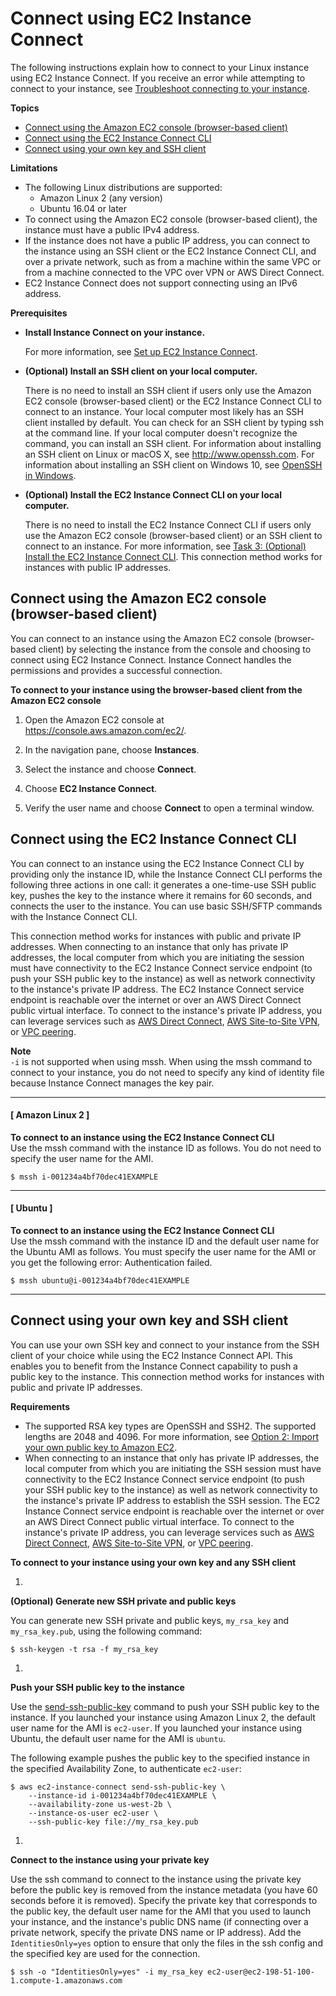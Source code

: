 # Connect using EC2 Instance Connect<a name="ec2-instance-connect-methods"></a>

The following instructions explain how to connect to your Linux instance using EC2 Instance Connect\. If you receive an error while attempting to connect to your instance, see [Troubleshoot connecting to your instance](TroubleshootingInstancesConnecting.md)\.

**Topics**
+ [Connect using the Amazon EC2 console \(browser\-based client\)](#ec2-instance-connect-connecting-console)
+ [Connect using the EC2 Instance Connect CLI](#ec2-instance-connect-connecting-ec2-cli)
+ [Connect using your own key and SSH client](#ec2-instance-connect-connecting-aws-cli)

**Limitations**
+ The following Linux distributions are supported:
  + Amazon Linux 2 \(any version\)
  + Ubuntu 16\.04 or later
+ To connect using the Amazon EC2 console \(browser\-based client\), the instance must have a public IPv4 address\.
+ If the instance does not have a public IP address, you can connect to the instance using an SSH client or the EC2 Instance Connect CLI, and over a private network, such as from a machine within the same VPC or from a machine connected to the VPC over VPN or AWS Direct Connect\.
+ EC2 Instance Connect does not support connecting using an IPv6 address\.

**Prerequisites**
+ **Install Instance Connect on your instance\.**

  For more information, see [Set up EC2 Instance Connect](ec2-instance-connect-set-up.md)\.
+ **\(Optional\) Install an SSH client on your local computer\.**

  There is no need to install an SSH client if users only use the Amazon EC2 console \(browser\-based client\) or the EC2 Instance Connect CLI to connect to an instance\. Your local computer most likely has an SSH client installed by default\. You can check for an SSH client by typing ssh at the command line\. If your local computer doesn't recognize the command, you can install an SSH client\. For information about installing an SSH client on Linux or macOS X, see [http://www\.openssh\.com](http://www.openssh.com/)\. For information about installing an SSH client on Windows 10, see [OpenSSH in Windows](https://docs.microsoft.com/en-us/windows-server/administration/openssh/openssh_overview)\.
+ **\(Optional\) Install the EC2 Instance Connect CLI on your local computer\.**

  There is no need to install the EC2 Instance Connect CLI if users only use the Amazon EC2 console \(browser\-based client\) or an SSH client to connect to an instance\. For more information, see [Task 3: \(Optional\) Install the EC2 Instance Connect CLI](ec2-instance-connect-set-up.md#ec2-instance-connect-install-eic-CLI)\. This connection method works for instances with public IP addresses\.

## Connect using the Amazon EC2 console \(browser\-based client\)<a name="ec2-instance-connect-connecting-console"></a>

You can connect to an instance using the Amazon EC2 console \(browser\-based client\) by selecting the instance from the console and choosing to connect using EC2 Instance Connect\. Instance Connect handles the permissions and provides a successful connection\.

**To connect to your instance using the browser\-based client from the Amazon EC2 console**

1. Open the Amazon EC2 console at [https://console\.aws\.amazon\.com/ec2/](https://console.aws.amazon.com/ec2/)\.

1. In the navigation pane, choose **Instances**\.

1. Select the instance and choose **Connect**\.

1. Choose **EC2 Instance Connect**\.

1. Verify the user name and choose **Connect** to open a terminal window\.

## Connect using the EC2 Instance Connect CLI<a name="ec2-instance-connect-connecting-ec2-cli"></a>

You can connect to an instance using the EC2 Instance Connect CLI by providing only the instance ID, while the Instance Connect CLI performs the following three actions in one call: it generates a one\-time\-use SSH public key, pushes the key to the instance where it remains for 60 seconds, and connects the user to the instance\. You can use basic SSH/SFTP commands with the Instance Connect CLI\.

This connection method works for instances with public and private IP addresses\. When connecting to an instance that only has private IP addresses, the local computer from which you are initiating the session must have connectivity to the EC2 Instance Connect service endpoint \(to push your SSH public key to the instance\) as well as network connectivity to the instance's private IP address\. The EC2 Instance Connect service endpoint is reachable over the internet or over an AWS Direct Connect public virtual interface\. To connect to the instance's private IP address, you can leverage services such as [AWS Direct Connect](http://aws.amazon.com/directconnect/), [AWS Site\-to\-Site VPN](http://aws.amazon.com/vpn/), or [VPC peering](https://docs.aws.amazon.com/vpc/latest/peering/what-is-vpc-peering.html)\.

**Note**  
`-i` is not supported when using mssh\. When using the mssh command to connect to your instance, you do not need to specify any kind of identity file because Instance Connect manages the key pair\.

------
#### [ Amazon Linux 2 ]

**To connect to an instance using the EC2 Instance Connect CLI**  
Use the mssh command with the instance ID as follows\. You do not need to specify the user name for the AMI\.

```
$ mssh i-001234a4bf70dec41EXAMPLE
```

------
#### [ Ubuntu ]

**To connect to an instance using the EC2 Instance Connect CLI**  
Use the mssh command with the instance ID and the default user name for the Ubuntu AMI as follows\. You must specify the user name for the AMI or you get the following error: Authentication failed\.

```
$ mssh ubuntu@i-001234a4bf70dec41EXAMPLE
```

------

## Connect using your own key and SSH client<a name="ec2-instance-connect-connecting-aws-cli"></a>

You can use your own SSH key and connect to your instance from the SSH client of your choice while using the EC2 Instance Connect API\. This enables you to benefit from the Instance Connect capability to push a public key to the instance\. This connection method works for instances with public and private IP addresses\.

**Requirements**
+ The supported RSA key types are OpenSSH and SSH2\. The supported lengths are 2048 and 4096\. For more information, see [Option 2: Import your own public key to Amazon EC2](ec2-key-pairs.md#how-to-generate-your-own-key-and-import-it-to-aws)\.
+ When connecting to an instance that only has private IP addresses, the local computer from which you are initiating the SSH session must have connectivity to the EC2 Instance Connect service endpoint \(to push your SSH public key to the instance\) as well as network connectivity to the instance's private IP address to establish the SSH session\. The EC2 Instance Connect service endpoint is reachable over the internet or over an AWS Direct Connect public virtual interface\. To connect to the instance's private IP address, you can leverage services such as [AWS Direct Connect](http://aws.amazon.com/directconnect/), [AWS Site\-to\-Site VPN](http://aws.amazon.com/vpn/), or [VPC peering](https://docs.aws.amazon.com/vpc/latest/peering/what-is-vpc-peering.html)\.

**To connect to your instance using your own key and any SSH client**

1. 

**\(Optional\) Generate new SSH private and public keys**

   You can generate new SSH private and public keys, `my_rsa_key` and `my_rsa_key.pub`, using the following command:

   ```
   $ ssh-keygen -t rsa -f my_rsa_key
   ```

1. 

**Push your SSH public key to the instance**

   Use the [send\-ssh\-public\-key](https://docs.aws.amazon.com/cli/latest/reference/ec2-instance-connect/send-ssh-public-key.html) command to push your SSH public key to the instance\. If you launched your instance using Amazon Linux 2, the default user name for the AMI is `ec2-user`\. If you launched your instance using Ubuntu, the default user name for the AMI is `ubuntu`\.

   The following example pushes the public key to the specified instance in the specified Availability Zone, to authenticate `ec2-user`:

   ```
   $ aws ec2-instance-connect send-ssh-public-key \
       --instance-id i-001234a4bf70dec41EXAMPLE \
       --availability-zone us-west-2b \
       --instance-os-user ec2-user \
       --ssh-public-key file://my_rsa_key.pub
   ```

1. 

**Connect to the instance using your private key**

   Use the ssh command to connect to the instance using the private key before the public key is removed from the instance metadata \(you have 60 seconds before it is removed\)\. Specify the private key that corresponds to the public key, the default user name for the AMI that you used to launch your instance, and the instance's public DNS name \(if connecting over a private network, specify the private DNS name or IP address\)\. Add the `IdentitiesOnly=yes` option to ensure that only the files in the ssh config and the specified key are used for the connection\. 

   ```
   $ ssh -o "IdentitiesOnly=yes" -i my_rsa_key ec2-user@ec2-198-51-100-1.compute-1.amazonaws.com
   ```